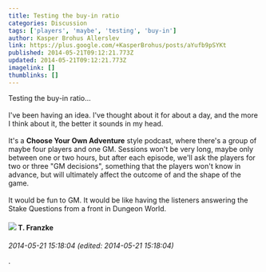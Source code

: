 ```yaml
---
title: Testing the buy-in ratio
categories: Discussion
tags: ['players', 'maybe', 'testing', 'buy-in']
author: Kasper Brohus Allerslev
link: https://plus.google.com/+KasperBrohus/posts/aYufb9pSYKt
published: 2014-05-21T09:12:21.773Z
updated: 2014-05-21T09:12:21.773Z
imagelink: []
thumblinks: []
---
```


Testing the buy-in ratio...<br /><br />I&#39;ve been having an idea. I&#39;ve thought about it for about a day, and the more I think about it, the better it sounds in my head.<br /><br />It&#39;s a <b>Choose Your Own Adventure</b> style podcast, where there&#39;s a group of maybe four players and one GM. Sessions won&#39;t be very long, maybe only between one or two hours, but after each episode, we&#39;ll ask the players for two or three &quot;GM decisions&quot;, something that the players won&#39;t know in advance, but will ultimately affect the outcome of and the shape of the game.<br /><br />It would be fun to GM. It would be like having the listeners answering the Stake Questions from a front in Dungeon World.
<div id='comment z13xzrfj1znfh5mqc04ccboiarzdtj14dhs'>
  <h4><img src='{{site.baseurl}}//images/avatars/110330901807759406775_photo.jpg'> T. Franzke</h4>
      <p><cite>2014-05-21 15:18:04 (edited: 2014-05-21 15:18:04)</cite></p>
        <p>.</p>
</div>
        